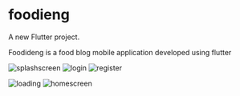 # foodieng

A new Flutter project.



Foodideng is a food blog mobile application developed using flutter


![splashscreen](https://user-images.githubusercontent.com/20352841/83363595-ea55bd00-a39a-11ea-8a3e-c7c8ac25dd50.PNG)                ![login](https://user-images.githubusercontent.com/20352841/83369957-38c88300-a3be-11ea-9da0-02c2e4342a39.PNG)  ![register](https://user-images.githubusercontent.com/20352841/83363722-d3639a80-a39b-11ea-928e-1beafc6e7260.PNG)  

![loading](https://user-images.githubusercontent.com/20352841/83810939-3a918f80-a6b9-11ea-96ed-e59c9613ec5c.PNG)    ![homescreen](https://user-images.githubusercontent.com/20352841/83811073-6b71c480-a6b9-11ea-8818-56f8aa5bc43b.PNG)









